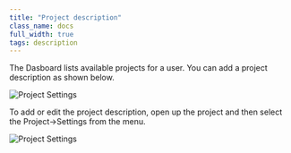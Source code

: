 ```yaml
---
title: "Project description"
class_name: docs
full_width: true
tags: description
---
```


The Dasboard lists available projects for a user. You can add a project description as shown below. 

![Project Settings](/img/docs/console-screen.png)

To add or edit the project description, open up the project and then select the Project->Settings from the menu.

![Project Settings](/img/docs/project-settings.png)



